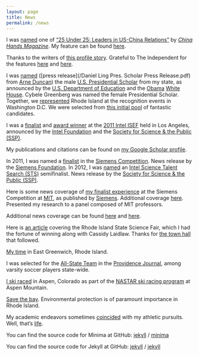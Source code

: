 ```yaml
---
layout: page
title: News
permalink: /news
---
```


I was [named](https://chinahandsmagazine.org/) one of [“25 Under 25: Leaders in US-China Relations”](https://chinahandsmagazine.org/2019/05/22/2019-25-under-25-leaders-in-us-china-relations/) by *[China Hands Magazine](https://www.huffpost.com/author/chinahandsmagazine-606)*. My feature can be found [here](https://chinahandsmagazine.org/2019/05/22/2019-25-under-25-leaders-in-us-china-relations/#jp-carousel-2628).

Thanks to the writers of [this profile story](https://patch.com/rhode-island/eastgreenwich/valedictorian-daniel-ling-wants-to-be-remembered-as-se22879524c). Grateful to The Independent for the features [here](http://www.independentri.com/local/article_3c6a91d7-4cda-5152-a160-26bb648666ee.html) and [here](http://www.independentri.com/local/article_ca8229cf-0fd6-5976-89ef-a2160ac23854.html).

I was [named](https://patch.com/rhode-island/eastgreenwich/valedictorian-daniel-ling-wants-to-be-remembered-as-se22879524c) ([press release](/Daniel Ling Pres. Scholar Press Release.pdf) from [Arne Duncan](https://en.wikipedia.org/wiki/Arne_Duncan)) the male [U.S. Presidential Scholar](https://en.wikipedia.org/wiki/Presidential_Scholars_Program) from my state, as announced by the [U.S. Department of Education](https://en.wikipedia.org/wiki/United_States_Department_of_Education) and the [Obama](https://en.wikipedia.org/wiki/Barack_Obama) [White House](https://obamawhitehouse.archives.gov/). Cybele Greenberg was named the female Presidential Scholar. Together, we [represented](https://www.ed.gov/news/press-releases/141-students-across-country-named-2012-us-presidential-scholars) Rhode Island at the recognition events in Washington D.C. We were selected from [this initial pool](https://www2.ed.gov/programs/psp/2012/candidates.pdf) of fantastic candidates.

I was a [finalist](https://sspcdn.blob.core.windows.net/files/Documents/SEP/ISEF/2011/Program-Book.pdf) and [award winner](https://sspcdn.blob.core.windows.net/files/Documents/SEP/ISEF/2011/Press-Releases/Special-Awards.pdf) at the [2011 Intel ISEF](https://student.societyforscience.org/intel-isef-2011) held in Los Angeles, announced by the [Intel Foundation](https://www.intel.com/content/www/us/en/corporate-responsibility/intel-foundation.html) and the [Society for Science & the Public (SSP)](https://www.societyforscience.org/).

My publications and citations can be found on [my Google Scholar profile](https://scholar.google.com/citations?user=ZFoABtcAAAAJ&hl=en).

In 2011, I was named a [finalist](https://www.siemens-foundation.org/fileadmin/user_upload/USA_Foundation/Programs/Siemens_Competition/2011_Finalists_Siemens_Competition.pdf) in the [Siemens Competition](https://en.wikipedia.org/wiki/Siemens_Competition). News release by the [Siemens Foundation](https://en.wikipedia.org/wiki/Siemens_Foundation). In 2012, I was [named](https://sspcdn.blob.core.windows.net/files/Documents/SEP/STS/2012/Program-Books/Semifinalist.pdf) an [Intel Science Talent Search (STS)](https://en.wikipedia.org/wiki/Regeneron_Science_Talent_Search) semifinalist. News release by the [Society for Science & the Public (SSP)](https://en.wikipedia.org/wiki/Society_for_Science_%26_the_Public).

Here is some news coverage of [my finalist experience](https://news.usa.siemens.biz/press-release/siemens-usa/research-brain-disorders-and-evolution-galaxies-brings-students-closer-nat) at the Siemens Competition at [MIT](https://en.wikipedia.org/wiki/Massachusetts_Institute_of_Technology), as published by [Siemens](https://en.wikipedia.org/wiki/Siemens). Additional coverage [here](https://www.prnewswire.com/news-releases/research-on-brain-disorders-and-the-evolution-of-galaxies-brings-students-closer-to-nations-highest-science-honor-for-high-school-students-133752563.html). Presented my research to a panel composed of MIT professors.

Additional news coverage can be found [here](http://www.independentri.com/local/article_ca8229cf-0fd6-5976-89ef-a2160ac23854.html) and [here](https://patch.com/rhode-island/eastgreenwich/class-of-2012-goes-out-big).

Here is [an article](http://johnstonsunrise.net/stories/fair-winners-blend-technology-science,52464) covering the Rhode Island State Science Fair, which I had the fortune of winning along with Cassidy Laidlaw. Thanks for [the town hall](https://patch.com/rhode-island/eastgreenwich/podraza-to-take-reins-as-eghs-principal) that followed.

[My time](https://www.google.com/search?q=east+greenwich+rhode+island+daniel+ling) in East Greenwich, Rhode Island.

I was selected for the [All-State Team](http://www.providencejournal.com/article/20111224/NEWS/312249994) in the [Providence Journal](https://en.wikipedia.org/wiki/The_Providence_Journal), among varsity soccer players state-wide.

[I ski raced](http://skiracing.nastar.com/index.jsp?pagename=raceresults&race=79803) in Aspen, Colorado as part of the [NASTAR ski racing program](https://en.wikipedia.org/wiki/NASTAR) at Aspen Mountain.

[Save the bay](http://bdcampbell.net/oworld/stb/view_signers.php). Environmental protection is of paramount importance in Rhode Island.

My academic endeavors sometimes [coincided](https://patch.com/rhode-island/eastgreenwich/eg-boys-soccer-lose-to-smithfield-3-1-in-d-ii-state-c26e6576ecd) with my athletic pursuits. Well, that’s [life](https://en.wikipedia.org/wiki/This_Is_Water).

You can find the source code for Minima at GitHub:
[jekyll][jekyll-organization] /
[minima](https://github.com/jekyll/minima)

You can find the source code for Jekyll at GitHub:
[jekyll][jekyll-organization] /
[jekyll](https://github.com/jekyll/jekyll)


[jekyll-organization]: https://github.com/jekyll

